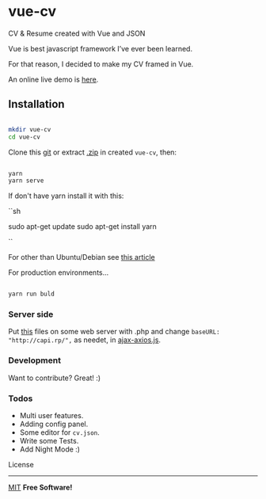 # vue-cv

CV &amp; Resume created with Vue and JSON

Vue is best javascript framework I’ve ever been learned.

For that reason, I decided to make my CV framed in Vue.

An online live demo is [here](http://arso-cv.us.to).

## Installation

```sh

mkdir vue-cv
cd vue-cv

```

Clone this [git](https://github.com/ristep/vue-cv.git) or extract [.zip](https://github.com/ristep/vue-cv/archive/master.zip) in created `vue-cv`, then:

```sh

yarn
yarn serve

```

If don't have yarn install it with this:

``sh

sudo apt-get update
sudo apt-get install yarn

``

For other than Ubuntu/Debian see [this article](https://yarnpkg.com/lang/en/docs/install/)

For production environments...

```sh

yarn run buld

```

### Server side

Put [this](https://github.com/ristep/vue-cv/tree/master/src/server-side) files on some web server with .php
and change `baseURL: "http://capi.rp/",` as needet, in [ajax-axios.js](https://github.com/ristep/vue-cv/blob/master/src/ajax-axios.js).

### Development

Want to contribute? Great! :)

### Todos

- Multi user features.
- Adding config panel.
- Some editor for `cv.json`.
- Write some Tests.
- Add Night Mode :)

License

----

[MIT](https://opensource.org/licenses/MIT)
**Free Software!**